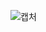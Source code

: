 ![캡처](https://user-images.githubusercontent.com/49140971/82994712-8e5b0380-a03d-11ea-8e39-cad56bfc451f.PNG)
